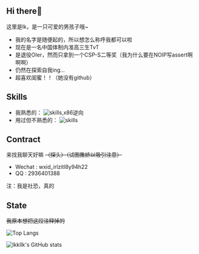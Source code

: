 ## Hi there👋
这里是lk，是一只可爱的男孩子哦~

- 我的名字是随便起的，所以想怎么称呼我都可以啦
- 现在是一名中国体制内准高三生TvT
- 是退役OIer，然而只拿到一个CSP-S二等奖（我为什么要在NOIP写assert啊啊啊）
- 仍然在探索自我ing...
- 超喜欢闺蜜！！（她没有github）


## Skills
- 我熟悉的：
	![skills](https://skillicons.dev/icons?i=python,c,cpp,git,js,linux,bash,md,vscode,html,css),x86逆向
- 用过但不熟悉的：
	![skills](https://skillicons.dev/icons?i=flask,androidstudio,cmake,electron,latex)


## Contract
来找我聊天好嘛 ~~（探头）（试图撒娇以吸引注意）~~
- Wechat : wxid\_irlzitl8y94h22
- QQ : 2936401388

注：我是社恐，真的

## State
~~我原本想把这段注释掉的~~

![Top Langs](https://github-readme-stats.vercel.app/api/top-langs?username=jiangyang404)

![lkkllk's GitHub stats](https://github-readme-stats.vercel.app/api?username=jiangyang404&theme=cobalt&show_icons=true)
